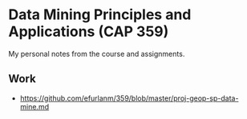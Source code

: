 # Data Mining Principles and Applications (CAP 359) 

My personal notes from the course and assignments.


## Work

- https://github.com/efurlanm/359/blob/master/proj-geop-sp-data-mine.md
